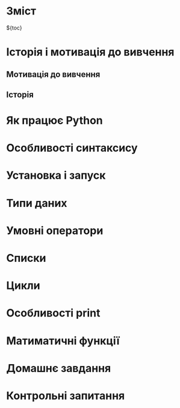 # Зміст

${toc}

# Історія і мотивація до вивчення

## Мотивація до вивчення

## Історія

# Як працює Python

# Особливості синтаксису

# Установка і запуск

# Типи даних

# Умовні оператори

# Списки

# Цикли

# Особливості print

# Матиматичні функції

# Домашнє завдання

# Контрольні запитання